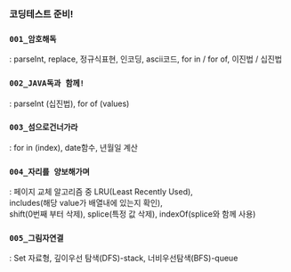 ### 코딩테스트 준비!

### `001_암호해독` <br>
: parseInt, replace, 정규식표현, 인코딩, ascii코드, for in / for of, 이진법 / 십진법
### `002_JAVA독과 함께!` <br>
: parseInt (십진법), for of (values) 
### `003_섬으로건너가라` 
: for in (index), date함수, 년월일 계산
### `004_자리를 양보해가며` 
: 페이지 교체 알고리즘 중 LRU(Least Recently Used), <br/>
includes(해당 value가 배열내에 있는지 확인), <br/>
shift(0번째 부터 삭제), splice(특정 값 삭제), indexOf(splice와 함께 사용)<br/>
### `005_그림자연결` 
: Set 자료형, 깊이우선 탐색(DFS)-stack, 너비우선탐색(BFS)-queue
